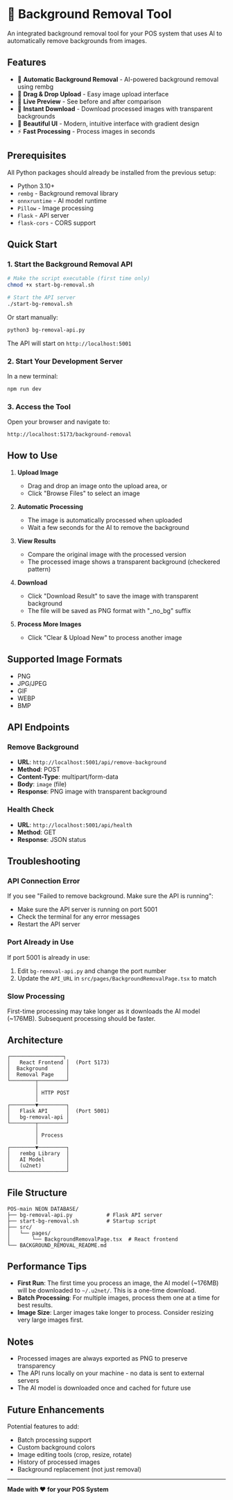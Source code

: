# 🎨 Background Removal Tool

An integrated background removal tool for your POS system that uses AI to automatically remove backgrounds from images.

## Features

- 🚀 **Automatic Background Removal** - AI-powered background removal using rembg
- 🎯 **Drag & Drop Upload** - Easy image upload interface
- 👀 **Live Preview** - See before and after comparison
- 💾 **Instant Download** - Download processed images with transparent backgrounds
- 🎨 **Beautiful UI** - Modern, intuitive interface with gradient design
- ⚡ **Fast Processing** - Process images in seconds

## Prerequisites

All Python packages should already be installed from the previous setup:
- Python 3.10+
- `rembg` - Background removal library
- `onnxruntime` - AI model runtime
- `Pillow` - Image processing
- `Flask` - API server
- `flask-cors` - CORS support

## Quick Start

### 1. Start the Background Removal API

```bash
# Make the script executable (first time only)
chmod +x start-bg-removal.sh

# Start the API server
./start-bg-removal.sh
```

Or start manually:
```bash
python3 bg-removal-api.py
```

The API will start on `http://localhost:5001`

### 2. Start Your Development Server

In a new terminal:
```bash
npm run dev
```

### 3. Access the Tool

Open your browser and navigate to:
```
http://localhost:5173/background-removal
```

## How to Use

1. **Upload Image**
   - Drag and drop an image onto the upload area, or
   - Click "Browse Files" to select an image

2. **Automatic Processing**
   - The image is automatically processed when uploaded
   - Wait a few seconds for the AI to remove the background

3. **View Results**
   - Compare the original image with the processed version
   - The processed image shows a transparent background (checkered pattern)

4. **Download**
   - Click "Download Result" to save the image with transparent background
   - The file will be saved as PNG format with "_no_bg" suffix

5. **Process More Images**
   - Click "Clear & Upload New" to process another image

## Supported Image Formats

- PNG
- JPG/JPEG
- GIF
- WEBP
- BMP

## API Endpoints

### Remove Background
- **URL**: `http://localhost:5001/api/remove-background`
- **Method**: POST
- **Content-Type**: multipart/form-data
- **Body**: `image` (file)
- **Response**: PNG image with transparent background

### Health Check
- **URL**: `http://localhost:5001/api/health`
- **Method**: GET
- **Response**: JSON status

## Troubleshooting

### API Connection Error
If you see "Failed to remove background. Make sure the API is running":
- Make sure the API server is running on port 5001
- Check the terminal for any error messages
- Restart the API server

### Port Already in Use
If port 5001 is already in use:
1. Edit `bg-removal-api.py` and change the port number
2. Update the `API_URL` in `src/pages/BackgroundRemovalPage.tsx` to match

### Slow Processing
First-time processing may take longer as it downloads the AI model (~176MB).
Subsequent processing should be faster.

## Architecture

```
┌─────────────────┐
│   React Frontend │  (Port 5173)
│  Background      │
│  Removal Page    │
└────────┬─────────┘
         │
         │ HTTP POST
         │
┌────────▼─────────┐
│   Flask API      │  (Port 5001)
│   bg-removal-api │
└────────┬─────────┘
         │
         │ Process
         │
┌────────▼─────────┐
│   rembg Library  │
│   AI Model       │
│   (u2net)        │
└──────────────────┘
```

## File Structure

```
POS-main NEON DATABASE/
├── bg-removal-api.py           # Flask API server
├── start-bg-removal.sh         # Startup script
├── src/
│   └── pages/
│       └── BackgroundRemovalPage.tsx  # React frontend
└── BACKGROUND_REMOVAL_README.md
```

## Performance Tips

- **First Run**: The first time you process an image, the AI model (~176MB) will be downloaded to `~/.u2net/`. This is a one-time download.
- **Batch Processing**: For multiple images, process them one at a time for best results.
- **Image Size**: Larger images take longer to process. Consider resizing very large images first.

## Notes

- Processed images are always exported as PNG to preserve transparency
- The API runs locally on your machine - no data is sent to external servers
- The AI model is downloaded once and cached for future use

## Future Enhancements

Potential features to add:
- Batch processing support
- Custom background colors
- Image editing tools (crop, resize, rotate)
- History of processed images
- Background replacement (not just removal)

---

**Made with ❤️ for your POS System**

